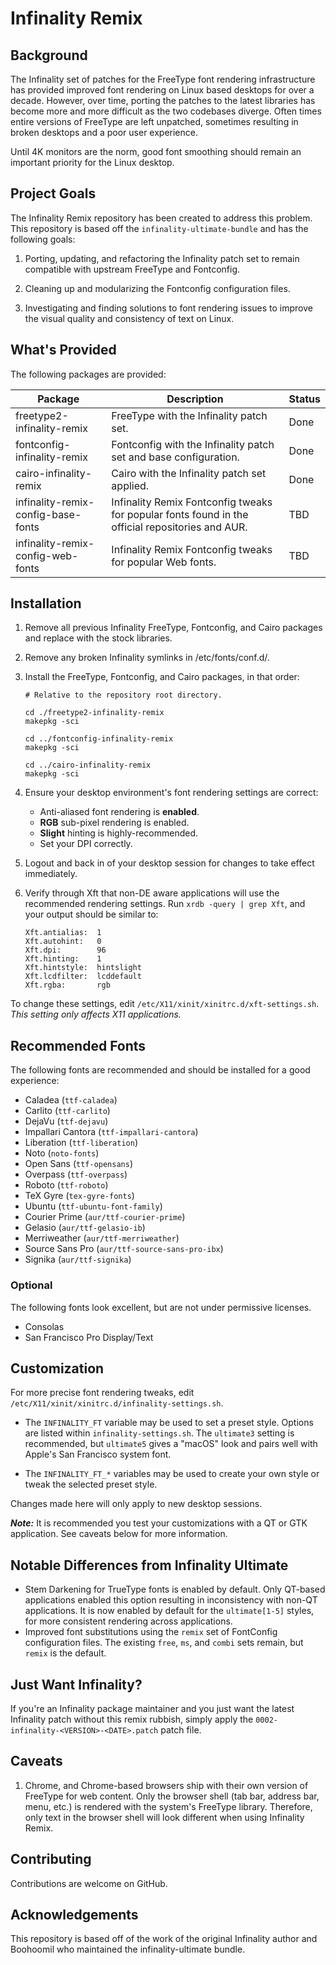 # Infinality Remix #

## Background ##
The Infinality set of patches for the FreeType font rendering infrastructure has provided improved font rendering on
Linux based desktops for over a decade. However, over time, porting the patches to the latest libraries has become
more and more difficult as the two codebases diverge. Often times entire versions of FreeType are left unpatched,
sometimes resulting in broken desktops and a poor user experience.

Until 4K monitors are the norm, good font smoothing should remain an important priority for the Linux desktop.

## Project Goals ##

The Infinality Remix repository has been created to address this problem. This repository is based off the
```infinality-ultimate-bundle``` and has the following goals:

  1. Porting, updating, and refactoring the Infinality patch set to remain compatible with upstream FreeType and Fontconfig.

  2. Cleaning up and modularizing the Fontconfig configuration files.

  3. Investigating and finding solutions to font rendering issues to improve the visual quality and consistency of text on Linux.


## What's Provided ##

The following packages are provided:

| Package | Description | Status |
|---------|-------------|--------|
| freetype2-infinality-remix | FreeType with the Infinality patch set. | Done |
| fontconfig-infinality-remix | Fontconfig with the Infinality patch set and base configuration. | Done |
| cairo-infinality-remix | Cairo with the Infinality patch set applied. | Done |
| infinality-remix-config-base-fonts | Infinality Remix Fontconfig tweaks for popular fonts found in the official repositories and AUR. | TBD |
| infinality-remix-config-web-fonts | Infinality Remix Fontconfig tweaks for popular Web fonts. | TBD |

## Installation ##

1. Remove all previous Infinality FreeType, Fontconfig, and Cairo packages and replace with the stock libraries.


2. Remove any broken Infinality symlinks in /etc/fonts/conf.d/.


3. Install the FreeType, Fontconfig, and Cairo packages, in that order:

    ```
    # Relative to the repository root directory.

    cd ./freetype2-infinality-remix
    makepkg -sci

    cd ../fontconfig-infinality-remix
    makepkg -sci

    cd ../cairo-infinality-remix
    makepkg -sci
    ```

4. Ensure your desktop environment's font rendering settings are correct:
    * Anti-aliased font rendering is **enabled**.
    * **RGB** sub-pixel rendering is enabled.
    * **Slight** hinting is highly-recommended.
    * Set your DPI correctly.


5. Logout and back in of your desktop session for changes to take effect immediately.


6. Verify through Xft that non-DE aware applications will use the recommended rendering settings. Run `xrdb -query | grep Xft`, and your
output should be similar to:
    ```
    Xft.antialias:  1
    Xft.autohint:   0
    Xft.dpi:        96
    Xft.hinting:    1
    Xft.hintstyle:  hintslight
    Xft.lcdfilter:  lcddefault
    Xft.rgba:       rgb
    ```
To change these settings, edit `/etc/X11/xinit/xinitrc.d/xft-settings.sh`. *This setting only affects X11 applications.*

## Recommended Fonts ##

The following fonts are recommended and should be installed for a good experience:

 * Caladea (`ttf-caladea`)
 * Carlito (`ttf-carlito`)
 * DejaVu (`ttf-dejavu`)
 * Impallari Cantora (`ttf-impallari-cantora`)
 * Liberation (`ttf-liberation`)
 * Noto (`noto-fonts`)
 * Open Sans (`ttf-opensans`)
 * Overpass (`ttf-overpass`)
 * Roboto (`ttf-roboto`)
 * TeX Gyre (`tex-gyre-fonts`)
 * Ubuntu (`ttf-ubuntu-font-family`)
 * Courier Prime (`aur/ttf-courier-prime`)
 * Gelasio (`aur/ttf-gelasio-ib`)
 * Merriweather (`aur/ttf-merriweather`)
 * Source Sans Pro (`aur/ttf-source-sans-pro-ibx`)
 * Signika (`aur/ttf-signika`)


 ### Optional ###

The following fonts look excellent, but are not under permissive licenses.

 * Consolas
 * San Francisco Pro Display/Text

## Customization ##

For more precise font rendering tweaks, edit `/etc/X11/xinit/xinitrc.d/infinality-settings.sh`.
 * The `INFINALITY_FT` variable may be used to set a preset style. Options are listed within `infinality-settings.sh`. The `ultimate3` setting is recommended, but `ultimate5` gives a "macOS" look and pairs well with Apple's San Francisco system font.

 * The `INFINALITY_FT_*` variables may be used to create your own style or tweak the selected preset style.

Changes made here will only apply to new desktop sessions.

***Note:***  It is recommended you test your customizations with a QT or GTK application. See caveats below for more information.

## Notable Differences from Infinality Ultimate ##

 * Stem Darkening for TrueType fonts is enabled by default. Only QT-based applications enabled this option resulting in inconsistency with non-QT applications. It is now enabled by default for the `ultimate[1-5]` styles, for more consistent rendering across applications.
 * Improved font substitutions using the `remix` set of FontConfig configuration files. The existing `free`, `ms`, and `combi` sets remain, but `remix` is the default.

## Just Want Infinality? ##

If you're an Infinality package maintainer and you just want the latest Infinality patch without this remix rubbish, simply apply the `0002-infinality-<VERSION>-<DATE>.patch` patch file.

## Caveats ##

 1. Chrome, and Chrome-based browsers ship with their own version of FreeType for web content. Only the browser shell (tab bar, address bar, menu, etc.) is rendered with the system's FreeType library. Therefore, only text in the browser shell will look different when using Infinality Remix.

## Contributing ##

Contributions are welcome on GitHub.

## Acknowledgements ##

This repository is based off of the work of the original Infinality author and Boohoomil who maintained the infinality-ultimate bundle.
